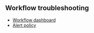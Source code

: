 ## Workflow troubleshooting

- [Workflow dashboard](https://staging.onenr.io/0Zw0ZZ5W5jv)
- [Alert policy](https://staging.onenr.io/0DvwBAz2bQp)

